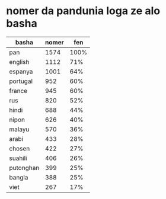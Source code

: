 # nomer da pandunia loga ze alo basha

| basha | nomer | fen |
|-------|-------|-----|
| pan | 1574 | 100% |
| english | 1112 | 71% |
| espanya | 1001 | 64% |
| portugal | 952 | 60% |
| france | 945 | 60% |
| rus | 820 | 52% |
| hindi | 688 | 44% |
| nipon | 626 | 40% |
| malayu | 570 | 36% |
| arabi | 433 | 28% |
| chosen | 422 | 27% |
| suahili | 406 | 26% |
| putonghan | 399 | 25% |
| bangla | 388 | 25% |
| viet | 267 | 17% |
